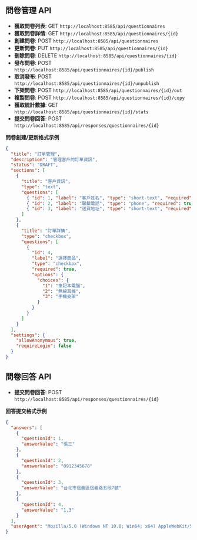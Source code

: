 
## 問卷管理 API

- **獲取問卷列表**: GET `http://localhost:8585/api/questionnaires`
- **獲取問卷詳情**: GET `http://localhost:8585/api/questionnaires/{id}`
- **創建問卷**: POST `http://localhost:8585/api/questionnaires`
- **更新問卷**: PUT `http://localhost:8585/api/questionnaires/{id}`
- **刪除問卷**: DELETE `http://localhost:8585/api/questionnaires/{id}`
- **發布問卷**: POST `http://localhost:8585/api/questionnaires/{id}/publish`
- **取消發布**: POST `http://localhost:8585/api/questionnaires/{id}/unpublish`
- **下架問卷**: POST `http://localhost:8585/api/questionnaires/{id}/out`
- **複製問卷**: POST `http://localhost:8585/api/questionnaires/{id}/copy`
- **獲取統計數據**: GET `http://localhost:8585/api/questionnaires/{id}/stats`
- **提交問卷回答**: POST `http://localhost:8585/api/responses/questionnaires/{id}`

**問卷創建/更新格式示例**

```json
{
  "title": "訂單管理",
  "description": "管理客戶的訂單資訊",
  "status": "DRAFT",
  "sections": [
    {
      "title": "客戶資訊",
      "type": "text",
      "questions": [
        { "id": 1, "label": "客戶姓名", "type": "short-text", "required": true },
        { "id": 2, "label": "聯繫電話", "type": "phone", "required": true },
        { "id": 3, "label": "送貨地址", "type": "short-text", "required": true }
      ]
    },
    {
      "title": "訂單詳情",
      "type": "checkbox",
      "questions": [
        {
          "id": 4,
          "label": "選擇商品",
          "type": "checkbox",
          "required": true,
          "options": {
            "choices": {
              "1": "筆記本電腦",
              "2": "無線耳機",
              "3": "手機支架"
            }
          }
        }
      ]
    }
  ],
  "settings": {
    "allowAnonymous": true,
    "requireLogin": false
  }
}
```

## 問卷回答 API

- **提交問卷回答**: POST `http://localhost:8585/api/responses/questionnaires/{id}`

**回答提交格式示例**

```json
{
  "answers": [
    {
      "questionId": 1,
      "answerValue": "張三"
    },
    {
      "questionId": 2,
      "answerValue": "0912345678"
    },
    {
      "questionId": 3,
      "answerValue": "台北市信義區信義路五段7號"
    },
    {
      "questionId": 4,
      "answerValue": "1,3"
    }
  ],
  "userAgent": "Mozilla/5.0 (Windows NT 10.0; Win64; x64) AppleWebKit/537.36 (KHTML, like Gecko) Chrome/91.0.4472.124 Safari/537.36"
}
```
